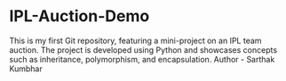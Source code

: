 # IPL-Auction-Demo
This is my first Git repository, featuring a mini-project on an IPL team auction. The project is developed using Python and showcases concepts such as inheritance, polymorphism, and encapsulation.
Author - Sarthak Kumbhar
